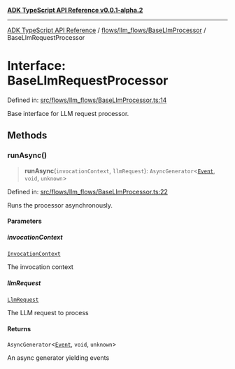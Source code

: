 [**ADK TypeScript API Reference v0.0.1-alpha.2**](../../../../README.md)

***

[ADK TypeScript API Reference](../../../../modules.md) / [flows/llm\_flows/BaseLlmProcessor](../README.md) / BaseLlmRequestProcessor

# Interface: BaseLlmRequestProcessor

Defined in: [src/flows/llm\_flows/BaseLlmProcessor.ts:14](https://github.com/njraladdin/adk-typescript/blob/main/src/flows/llm_flows/BaseLlmProcessor.ts#L14)

Base interface for LLM request processor.

## Methods

### runAsync()

> **runAsync**(`invocationContext`, `llmRequest`): `AsyncGenerator`\<[`Event`](../../../../events/Event/classes/Event.md), `void`, `unknown`\>

Defined in: [src/flows/llm\_flows/BaseLlmProcessor.ts:22](https://github.com/njraladdin/adk-typescript/blob/main/src/flows/llm_flows/BaseLlmProcessor.ts#L22)

Runs the processor asynchronously.

#### Parameters

##### invocationContext

[`InvocationContext`](../../../../agents/InvocationContext/classes/InvocationContext.md)

The invocation context

##### llmRequest

[`LlmRequest`](../../../../models/LlmRequest/classes/LlmRequest.md)

The LLM request to process

#### Returns

`AsyncGenerator`\<[`Event`](../../../../events/Event/classes/Event.md), `void`, `unknown`\>

An async generator yielding events
